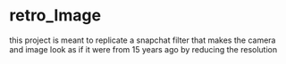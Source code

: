 # retro_Image
this project is meant to replicate a snapchat filter that makes the camera and image look as if it were from 15 years ago by reducing the resolution
